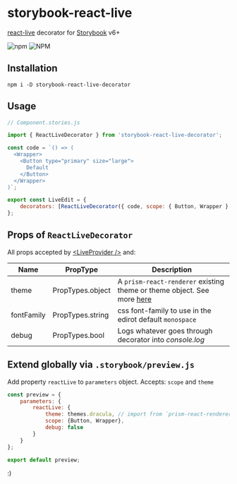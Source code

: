 # storybook-react-live

[react-live](https://github.com/FormidableLabs/react-live) decorator for [Storybook](https://storybook.js.org/) v6+

![npm](https://img.shields.io/npm/v/storybook-react-live-decorator)
![NPM](https://img.shields.io/npm/l/storybook-react-live-decorator)

## Installation

`npm i -D storybook-react-live-decorator`

## Usage

```jsx
// Component.stories.js

import { ReactLiveDecorator } from 'storybook-react-live-decorator';

const code = `() => (
  <Wrapper>
    <Button type="primary" size="large">
      Default
    </Button>
  </Wrapper>
)`;

export const LiveEdit = {
    decorators: [ReactLiveDecorator({ code, scope: { Button, Wrapper } })]
};

```

## Props of `ReactLiveDecorator`

All props accepted by [\<LiveProvider /\>](https://github.com/FormidableLabs/react-live#liveprovider-) and:

| Name       | PropType         |Description|
|------------|------------------|---|
| theme      | PropTypes.object |A `prism-react-renderer` existing theme or theme object. See more [here](https://github.com/FormidableLabs/prism-react-renderer#theming)
| fontFamily | PropTypes.string | css font-family to use in the edirot default `monospace` 
| debug      | PropTypes.bool   | Logs whatever goes through decorator into _console.log_

## Extend globally via `.storybook/preview.js`

Add property `reactLive` to `parameters` object. Accepts: `scope` and `theme`

```js
const preview = {
    parameters: {
        reactLive: {
            theme: themes.dracula, // import from `prism-react-renderer`
            scope: {Button, Wrapper},
            debug: false
        }
    }
};

export default preview;
```

:)
